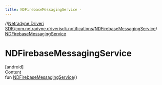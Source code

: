 ```yaml
---
title: NDFirebaseMessagingService -
---
```

//[Netradyne Driveri SDK](../../index.md)/[com.netradyne.driverisdk.notifications](../index.md)/[NDFirebaseMessagingService](index.md)/[NDFirebaseMessagingService](-n-d-firebase-messaging-service.md)



# NDFirebaseMessagingService  
[android]  
Content  
fun [NDFirebaseMessagingService](-n-d-firebase-messaging-service.md)()  



